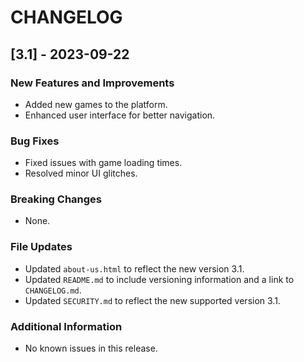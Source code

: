 # CHANGELOG

## [3.1] - 2023-09-22
### New Features and Improvements
- Added new games to the platform.
- Enhanced user interface for better navigation.

### Bug Fixes
- Fixed issues with game loading times.
- Resolved minor UI glitches.

### Breaking Changes
- None.

### File Updates
- Updated `about-us.html` to reflect the new version 3.1.
- Updated `README.md` to include versioning information and a link to `CHANGELOG.md`.
- Updated `SECURITY.md` to reflect the new supported version 3.1.

### Additional Information
- No known issues in this release.
